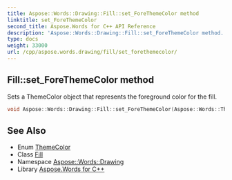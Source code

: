 ```yaml
---
title: Aspose::Words::Drawing::Fill::set_ForeThemeColor method
linktitle: set_ForeThemeColor
second_title: Aspose.Words for C++ API Reference
description: 'Aspose::Words::Drawing::Fill::set_ForeThemeColor method. Sets a ThemeColor object that represents the foreground color for the fill in C++.'
type: docs
weight: 33000
url: /cpp/aspose.words.drawing/fill/set_forethemecolor/
---
```

## Fill::set_ForeThemeColor method


Sets a ThemeColor object that represents the foreground color for the fill.

```cpp
void Aspose::Words::Drawing::Fill::set_ForeThemeColor(Aspose::Words::Themes::ThemeColor value)
```

## See Also

* Enum [ThemeColor](../../../aspose.words.themes/themecolor/)
* Class [Fill](../)
* Namespace [Aspose::Words::Drawing](../../)
* Library [Aspose.Words for C++](../../../)
